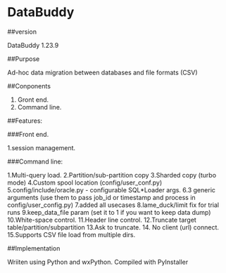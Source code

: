 # DataBuddy
##version

DataBuddy 1.23.9

##Purpose

Ad-hoc data migration between databases and file formats (CSV)

##Conponents

  1. Gront end.
  2. Command line.
  
##Features:

###Front end.

  1.session management.

###Command line:

  1.Multi-query load.
  2.Partition/sub-partition copy
  3.Sharded copy (turbo mode)
  4.Custom spool location (config/user_conf.py)
  5.config/include/oracle.py - configurable SQL*Loader args.
  6.3 generic arguments (use them to pass job_id or timestamp and process in config/user_config.py)
  7.added all usecases
  8.lame_duck/limit fix for trial runs
  9.keep_data_file param (set it to 1 if you want to keep data dump)
  10.White-space control.
  11.Header line control.
  12.Truncate target table/partition/subpartition
  13.Ask to truncate.
  14. No client (url) connect.
  15.Supports CSV file load from multiple dirs.

##Implementation

  Wriiten using Python and wxPython.
  Compiled with PyInstaller
